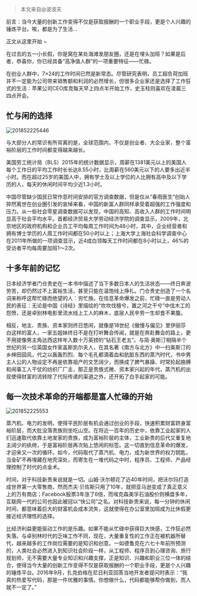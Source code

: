 > 本文来自@波波夫

前言：当今大量的创新工作变得不仅是获取报酬的一个职业手段，更是个人兴趣的锤炼平台。唉，都是为了生活...

正文从这里开始 ~
    
在过去的五一小长假，你是窝在某处海滩发朋友圈，还是在埋头加班？如果是后者，恭喜你，你已经具备“高净值人群”的一项重要特征——忙碌。

在创业人群中，7×24的工作时间已然是新常态。尽管研究表明，员工超负荷加班并不一定能为公司带来销售额和利润的必然增长，但很多企业家还是选择了工作狂式的生活：苹果公司CEO库克每天早上四点半开始工作，史玉柱则喜欢在凌晨三四点开会。

## 忙与闲的选择

![201852225446](http://cdn.chenrf.com/201852225446.png)

与大部分人的常识有所背离的是，全球范围内，不仅是创业者、大企业家，整个富裕阶层的工作时间都变得越来越长。

美国劳工统计局（BLS）2015年的统计数据显示，周薪在1381美元以上的美国人每个工作日的平均工作时长长达8.55小时，比周薪在560美元以下的人要多出近半小时。而在超过25岁的美国人中，拥有学士及以上学位的人比拥有高中及以下学历的人，每天的休闲时间平均少近1.3小时。

中国尽管缺少国民日常作息时间安排的官方调查数据，但是仅从“春雨医生”创始人猝然离世在创业圈引发的哀悼来看，中国的新富人群同样承受着超强的工作强度和压力。从一些社会零星调查数据可以发现，中国的高知、高收入人群的工作时间明显高于社会平均水平。首都经济贸易大学劳动经济学院的调查显示，2009年，北京地区的政府机构和企业员工平均每周工作时间为48小时，其中，企业经营者和拥有博士学历的人周工作时间都在50小时以上；上海大学上海社会科学调查中心在2011年所做的一项调查显示，近4成白领每天工作时间都在8小时以上，46%的受访者平均每周要加班1～2次。

## 十多年前的记忆

日本经济学者门仓贵史在一本书中描述了当下多数日本人的生活状态——终日奔波劳苦，却仍然过不上富裕生活，甚至只能在温饱线上挣扎。门仓贵史创造了一个名词来称呼这帮忙碌而绝望的人：穷忙族。在信息革命爆发之前，忙碌一直是劳动人民的表征：无论是中国《诗经》里描绘的“坎坎伐檀兮，置之河之干兮”中伐木工的怨愤，还是卓别林电影里流水线上工人的麻木，底层人民辛劳一生却食不果腹。

相反，地主、贵族、资本家则终日悠闲，就像是18世纪《傲慢与偏见》里伊丽莎白这样的富人，一家五姐妹终日不是在打听舞会传闻，就是在奔赴舞会的路上，更不用提像男主角达西这样年入数十万英镑的“钻石王老五”。与简·奥斯汀相隔半个世纪的另一位英国女作家盖斯凯尔夫人，在其名著《南方与北方》中一扫奥斯汀的乡绅田园风，代之以轰轰烈烈、每个毛孔都滴着血和肮脏东西的蒸汽时代，书中男主人公的人物设定不再是依靠祖产的文艺阔少，而换成了脾气暴躁、时常抡起胳膊和闹事工人干仗的纺织厂厂主，那正是贵族式微、资本家兴起的年代，蒸汽机的出现使得财富的流转除了代际传递的渠道之外，还开拓了白手起家的可能。

## 每一次技术革命的开端都是富人忙碌的开始

![201852225553](http://cdn.chenrf.com/201852225553.png)

蒸汽机、电力的发明，使得平民阶层有机会通过创业的手段，快速积累财富跻身富裕阶层，而大批没落贵族则坐吃山空。在将近一百年的历史中，依靠工业起家的人们迅速取代依靠土地发家的贵族，成为富裕阶层的主体，工业新贵的后代又重复地主阔少的纨绔，于是富裕阶层再次贴上悠闲的标签。这一切直到信息革命的爆发，才迎来又一次的循环。如今，代码取代了蒸汽机、电力，成为新世界的权力钥匙，当金矿不再埋藏在地壳深处，而寄生在一堆代码之中时，程序员、工程师、产品经理控制了时代的点金术。

时间，对于科技新贵来说就是一切。山姆·沃尔顿花了近40年时间，把沃尔玛打造成世界第一大零售商，然而杰夫·贝佐斯只用了10年，就把亚马逊变成了真正意义上的万有商店；Facebook股票3年涨了6倍，而埃克森美孚石油股价则横盘多年，互联网一代的公司也因此被冠以“快公司”之名。对科技新贵来说，每一分钟的休闲时间，都意味着巨大的财富机会成本流失，这就使得在办公室里加班成为比休假更接近经济理性的选择。

比经济利益更能驱动工作的是乐趣。如果不能从忙碌中获得巨大快感，工作狂必然失落。与卓别林时代的乏味工作不同，现在，大量重复性的工作正在被机器所替代，越来越多的工作岗位需要的是知识和创意。一如德鲁克在六七十年前所预测的，人类社会必然进入到知识社会阶段一样，从工程师、程序员到心理咨询、旅行规划师，无不需要大量专业知识和兴趣支撑，正是知识、兴趣和职业三位一体的结合，使得当今大量的创新工作变得不仅是获取报酬的一个职业手段，更是个人兴趣的锤炼平台。2016年9月，扎克伯格在尼日利亚回答当地开发者提问时表示：“我真的热爱写代码，那是一件优雅的事情。你想做什么，代码都能够帮你做到，而人就不一定了。”